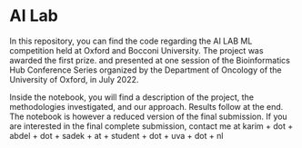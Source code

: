 # AI Lab
In this repository, you can find the code regarding the AI LAB ML competition held at Oxford and Bocconi University. The project was awarded the first prize. and presented at one session of the Bioinformatics Hub Conference Series organized by the Department of Oncology of the University of Oxford, in July 2022. 

Inside the notebook, you will find a description of the project, the methodologies investigated, and our approach. Results follow at the end.
The notebook is however a reduced version of the final submission. If you are interested in the final complete submission, contact me at karim + dot + abdel + dot + sadek + at + student + dot + uva + dot + nl
